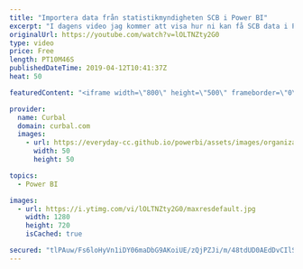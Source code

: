 ```yaml
---
title: "Importera data från statistikmyndigheten SCB i Power BI"
excerpt: "I dagens video jag kommer att visa hur ni kan få SCB data i Power BI.   Du kan ladda ner filen #46 i Community downloads här: https://curbal.com/donwload-center  Länk till SCB:https://www.scb.se/ Länk till Öppna data: https://oppnadata.se/  Here you can download all the pbix files: https://curbal.com/donwload-center"
originalUrl: https://youtube.com/watch?v=lOLTNZty2G0
type: video
price: Free
length: PT10M46S
publishedDateTime: 2019-04-12T10:41:37Z
heat: 50

featuredContent: "<iframe width=\"800\" height=\"500\" frameborder=\"0\" src=\"https://www.youtube.com/embed/lOLTNZty2G0\" allow=\"accelerometer; autoplay; encrypted-media; gyroscope; picture-in-picture\" allowfullscreen></iframe>"

provider:
  name: Curbal
  domain: curbal.com
  images:
    - url: https://everyday-cc.github.io/powerbi/assets/images/organizations/curbal.com-50x50.jpg
      width: 50
      height: 50

topics:
  - Power BI

images:
  - url: https://i.ytimg.com/vi/lOLTNZty2G0/maxresdefault.jpg
    width: 1280
    height: 720
    isCached: true

secured: "tlPAuw/Fs6loHyVn1iDY06maDbG9AKoiUE/zQjPZJi/m/48tdUD0AEdDvCIlSE/ZhbTLwCh0YYxocx4U0qCCRdi33yRRZL1DjFIeF5rop8FLvvXf5b9jpuR6aB7OTqRbHdfwjEqzLAeyt0xga6Vu2zp2DJ/1mw77K+1jPJmmXj9gYatt5hHG/1NPIDB97CbbWJwxx7kaiG0VqOyiC9aXJmlt5/Qe8Bj6lYWuIucA5WWV8aSW2IR3m+lq5lGxEQN456OUJFVkoEptBVTdpv61+Y9/8S/KZqLjzh92f1JX3WWrCPm+2oWgPiStHMsD4lp6lGyFrPYKx2umut1IEj6+xMj4z1Es8Uv6aJV6GJXrlT0EEEbCBC7IXN/NS/etasVJyW6CECSS+PzDNrRtnIhdZ/AjKd9RnNj77TIewQMuXqE=;zXLm/mrC6Dqo8GwRmNSB2g=="
---
```


